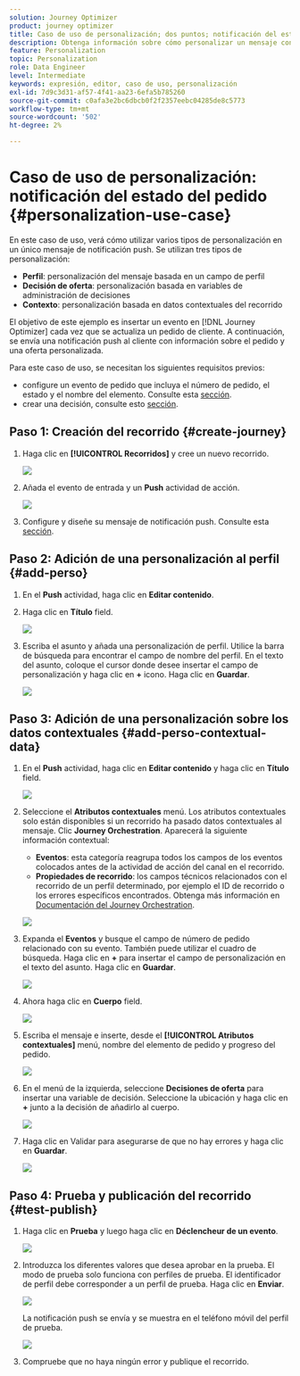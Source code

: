 ```yaml
---
solution: Journey Optimizer
product: journey optimizer
title: Caso de uso de personalización; dos puntos; notificación del estado del pedido
description: Obtenga información sobre cómo personalizar un mensaje con información de perfil, decisión de oferta y contexto.
feature: Personalization
topic: Personalization
role: Data Engineer
level: Intermediate
keywords: expresión, editor, caso de uso, personalización
exl-id: 7d9c3d31-af57-4f41-aa23-6efa5b785260
source-git-commit: c0afa3e2bc6dbcb0f2f2357eebc04285de8c5773
workflow-type: tm+mt
source-wordcount: '502'
ht-degree: 2%

---
```


# Caso de uso de personalización: notificación del estado del pedido {#personalization-use-case}

En este caso de uso, verá cómo utilizar varios tipos de personalización en un único mensaje de notificación push. Se utilizan tres tipos de personalización:

* **Perfil**: personalización del mensaje basada en un campo de perfil
* **Decisión de oferta**: personalización basada en variables de administración de decisiones
* **Contexto**: personalización basada en datos contextuales del recorrido

El objetivo de este ejemplo es insertar un evento en [!DNL Journey Optimizer] cada vez que se actualiza un pedido de cliente. A continuación, se envía una notificación push al cliente con información sobre el pedido y una oferta personalizada.

Para este caso de uso, se necesitan los siguientes requisitos previos:

* configure un evento de pedido que incluya el número de pedido, el estado y el nombre del elemento. Consulte esta [sección](../event/about-events.md).
* crear una decisión, consulte esto [sección](../offers/offer-activities/create-offer-activities.md).

## Paso 1: Creación del recorrido {#create-journey}

1. Haga clic en **[!UICONTROL Recorridos]** y cree un nuevo recorrido.

   ![](assets/perso-uc4.png)

1. Añada el evento de entrada y un **Push** actividad de acción.

   ![](assets/perso-uc5.png)

1. Configure y diseñe su mensaje de notificación push. Consulte esta [sección](../push/create-push.md).

## Paso 2: Adición de una personalización al perfil {#add-perso}

1. En el **Push** actividad, haga clic en **Editar contenido**.

1. Haga clic en **Título** field.

   ![](assets/perso-uc2.png)

1. Escriba el asunto y añada una personalización de perfil. Utilice la barra de búsqueda para encontrar el campo de nombre del perfil. En el texto del asunto, coloque el cursor donde desee insertar el campo de personalización y haga clic en **+** icono. Haga clic en **Guardar**.

   ![](assets/perso-uc3.png)

## Paso 3: Adición de una personalización sobre los datos contextuales {#add-perso-contextual-data}

1. En el **Push** actividad, haga clic en **Editar contenido** y haga clic en **Título** field.

   ![](assets/perso-uc9.png)

1. Seleccione el **Atributos contextuales** menú. Los atributos contextuales solo están disponibles si un recorrido ha pasado datos contextuales al mensaje. Clic **Journey Orchestration**. Aparecerá la siguiente información contextual:

   * **Eventos**: esta categoría reagrupa todos los campos de los eventos colocados antes de la actividad de acción del canal en el recorrido.
   * **Propiedades de recorrido**: los campos técnicos relacionados con el recorrido de un perfil determinado, por ejemplo el ID de recorrido o los errores específicos encontrados. Obtenga más información en [Documentación del Journey Orchestration](../building-journeys/expression/journey-properties.md).

   ![](assets/perso-uc10.png)

1. Expanda el **Eventos** y busque el campo de número de pedido relacionado con su evento. También puede utilizar el cuadro de búsqueda. Haga clic en **+** para insertar el campo de personalización en el texto del asunto. Haga clic en **Guardar**.

   ![](assets/perso-uc11.png)

1. Ahora haga clic en **Cuerpo** field.

   ![](assets/perso-uc12.png)

1. Escriba el mensaje e inserte, desde el **[!UICONTROL Atributos contextuales]** menú, nombre del elemento de pedido y progreso del pedido.

   ![](assets/perso-uc13.png)

1. En el menú de la izquierda, seleccione **Decisiones de oferta** para insertar una variable de decisión. Seleccione la ubicación y haga clic en **+** junto a la decisión de añadirlo al cuerpo.

   ![](assets/perso-uc14.png)

1. Haga clic en Validar para asegurarse de que no hay errores y haga clic en **Guardar**.

   ![](assets/perso-uc15.png)

## Paso 4: Prueba y publicación del recorrido {#test-publish}

1. Haga clic en **Prueba** y luego haga clic en **Déclencheur de un evento**.

   ![](assets/perso-uc17.png)

1. Introduzca los diferentes valores que desea aprobar en la prueba. El modo de prueba solo funciona con perfiles de prueba. El identificador de perfil debe corresponder a un perfil de prueba. Haga clic en **Enviar**.

   ![](assets/perso-uc18.png)

   La notificación push se envía y se muestra en el teléfono móvil del perfil de prueba.

   ![](assets/perso-uc19.png)

1. Compruebe que no haya ningún error y publique el recorrido.
